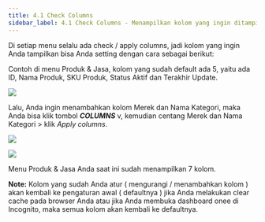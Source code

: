 ```yaml
---
title: 4.1 Check Columns
sidebar_label: 4.1 Check Columns - Menampilkan kolom yang ingin ditampilkan.
---
```

D﻿i setiap menu selalu ada check / apply columns, jadi kolom yang ingin Anda tampilkan bisa Anda setting dengan cara sebagai berikut: 

C﻿ontoh di menu Produk & Jasa, kolom yang sudah default ada 5, yaitu ada ID, Nama Produk, SKU Produk, Status Aktif dan Terakhir Update.

![](/img/4.1-check-columns-default.png)

Lalu, Anda ingin menambahkan kolom Merek dan Nama Kategori, maka Anda bisa klik tombol ***COLUMNS*** v, kemudian centang Merek dan Nama Kategori > klik *Apply columns*.

![](/img/4.1-centang-kolom-yg-ditambahkan.png)

![](/img/4.1-tampilan-setelah-menambahkan-kolom.png)

M﻿enu Produk & Jasa Anda saat ini sudah menampilkan 7 kolom. 

**Note:** K﻿olom yang sudah Anda atur ( mengurangi / menambahkan kolom ) akan kembali ke pengaturan awal ( defaultnya ) jika Anda melakukan clear cache pada browser Anda atau jika Anda membuka dashboard onee di Incognito, maka semua kolom akan kembali ke defaultnya.